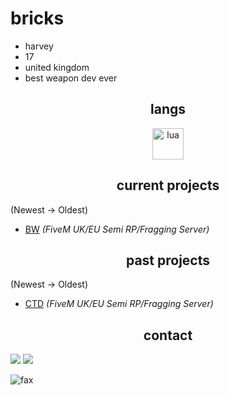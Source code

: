 <h1>bricks</h1>

- harvey
- 17
- united kingdom
- best weapon dev ever 

<h2 align="center">langs</h2>

<p align="center">
<img align="center" src="https://upload.wikimedia.org/wikipedia/commons/f/fc/Flag_of_Great_Britain_%28English_version%29.png" alt="lua" height="50" width="50" />
</p>

<h2 align="center">current projects</h2>

(Newest -> Oldest)
- [BW](https://discord.gg/BWRP) *(FiveM UK/EU Semi RP/Fragging Server)*

<h2 align="center">past projects</h2>

(Newest -> Oldest)
- [CTD](https://discord.gg/CTD) *(FiveM UK/EU Semi RP/Fragging Server)*
<h2 align="center">contact</h2>

<p><img src="http://github-profile-summary-cards.vercel.app/api/cards/profile-details?username=postponlng&theme=transparent" />
<img src="https://github-readme-streak-stats.herokuapp.com/?user=postponlng&hide_border=true&card_width=338&theme=transparent" /></p>
<img src="https://komarev.com/ghpvc/?username=postponlng&color=lightgray" alt="fax" width="" height="">
<p align="center">
</p>


 
